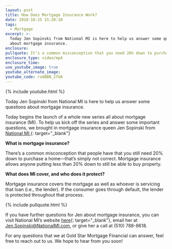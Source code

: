 ```yaml
---
layout: post
title: How Does Mortgage Insurance Work?
date: 2018-10-25 15:20:10
tags:
  - Mortgage
excerpt: >-
  Today Jen Sopinski from National MI is here to help us answer some questions
  about mortgage insurance.
enclosure:
pullquote: It's a common misconception that you need 20% down to purchase a home
enclosure_type: video/mp4
enclosure_time:
use_youtube_image: true
youtube_alternate_image:
youtube_code: rxABBN_2fUA
---
```


{% include youtube.html %}

Today Jen Sopinski from National MI is here to help us answer some questions about mortgage insurance.

Today begins the launch of a whole new series all about mortgage insurance (MI). To help us kick off the series and answer some important questions, we brought in mortgage insurance queen Jen Sopinski from [National MI.](https://www.nationalmi.com/){: target="_blank"}

**What is mortgage insurance?**

There’s a common misconception that people have that you still need 20% down to purchase a home—that’s simply not correct. Mortgage insurance allows anyone putting less than 20% down to still be able to buy property.

**What does MI cover, and who does it protect?**

Mortgage insurance covers the mortgage as well as whoever is servicing that loan (i.e., the lender). If the consumer goes through default, the lender is protected throughout that process.

{% include pullquote.html %}

If you have further questions for Jen about mortgage insurance, you can visit National MI’s website [here](https://www.nationalmi.com/){: target="_blank"}, email her at [Jen.Sopinski@NationalMI.com](mailto:jen.sopinski@nationalmi.com), or give her a call at (510) 788-8618.

For any questions that we at Gold Star Mortgage Financial can answer, feel free to reach out to us. We hope to hear from you soon!